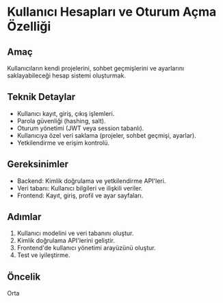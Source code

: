 # Kullanıcı Hesapları ve Oturum Açma Özelliği

## Amaç
Kullanıcıların kendi projelerini, sohbet geçmişlerini ve ayarlarını saklayabileceği hesap sistemi oluşturmak.

## Teknik Detaylar
- Kullanıcı kayıt, giriş, çıkış işlemleri.
- Parola güvenliği (hashing, salt).
- Oturum yönetimi (JWT veya session tabanlı).
- Kullanıcıya özel veri saklama (projeler, sohbet geçmişi, ayarlar).
- Yetkilendirme ve erişim kontrolü.

## Gereksinimler
- Backend: Kimlik doğrulama ve yetkilendirme API'leri.
- Veri tabanı: Kullanıcı bilgileri ve ilişkili veriler.
- Frontend: Kayıt, giriş, profil ve ayar sayfaları.

## Adımlar
1. Kullanıcı modelini ve veri tabanını oluştur.
2. Kimlik doğrulama API'lerini geliştir.
3. Frontend'de kullanıcı yönetimi arayüzünü oluştur.
4. Test ve iyileştirme.

## Öncelik
Orta
